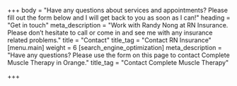 +++
body = "Have any questions about services and appointments? Please fill out the form below and I will get back to you as soon as I can!"
heading = "Get in touch"
meta_description = "Work with Randy Nong at RN Insurance. Please don’t hesitate to call or come in and see me with any insurance related problems."
title = "Contact"
title_tag = "Contact RN Insurance"
[menu.main]
weight = 6
[search_engine_optimization]
meta_description = "Have any questions? Please use the form on this page to contact Complete Muscle Therapy in Orange."
title_tag = "Contact Complete Muscle Therapy"

+++

